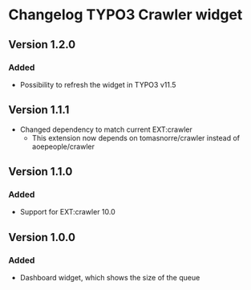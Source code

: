 # Changelog TYPO3 Crawler widget

## Version 1.2.0

### Added

* Possibility to refresh the widget in TYPO3 v11.5

## Version 1.1.1

* Changed dependency to match current EXT:crawler
  * This extension now depends on tomasnorre/crawler instead of aoepeople/crawler

## Version 1.1.0

### Added

* Support for EXT:crawler 10.0

## Version 1.0.0

### Added
* Dashboard widget, which shows the size of the queue
